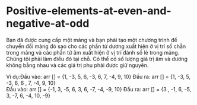 # Positive-elements-at-even-and-negative-at-odd
Bạn đã được cung cấp một mảng và bạn phải tạo một chương trình để chuyển đổi mảng đó sao cho các phần tử dương xuất hiện ở vị trí số chẵn trong mảng và các phần tử âm xuất hiện ở vị trí đánh số lẻ trong mảng. Chúng tôi phải làm điều đó tại chỗ.  Có thể có số lượng giá trị âm và dương không bằng nhau và các giá trị phụ phải được giữ nguyên. 

Ví dụ:Đầu vào: arr [] = {1, -3, 5, 6, -3, 6, 7, -4, 9, 10}
Đầu ra: arr [] = {1, -3, 5, -3, 6, 6 , 7, -4, 9, 10}  
Đầu vào: arr [] = {-1, 3, -5, 6, 3, 6, -7, -4, -9, 10}
Đầu ra: arr [] = {3 , -1, 6, -5, 3, -7, 6, -4, 10, -9}
